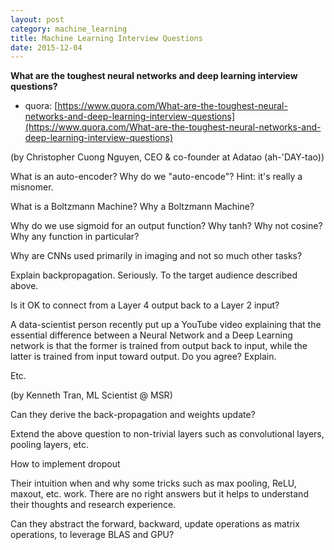 ```yaml
---
layout: post
category: machine_learning
title: Machine Learning Interview Questions
date: 2015-12-04
---
```


**What are the toughest neural networks and deep learning interview questions?**

- quora: [https://www.quora.com/What-are-the-toughest-neural-networks-and-deep-learning-interview-questions](https://www.quora.com/What-are-the-toughest-neural-networks-and-deep-learning-interview-questions)

(by Christopher Cuong Nguyen, CEO & co-founder at Adatao (ah-'DAY-tao))

What is an auto-encoder? Why do we "auto-encode"? Hint: it's really a misnomer.

What is a Boltzmann Machine? Why a Boltzmann Machine?

Why do we use sigmoid for an output function? Why tanh? Why not cosine? Why any function in particular?

Why are CNNs used primarily in imaging and not so much other tasks?

Explain backpropagation. Seriously. To the target audience described above.

Is it OK to connect from a Layer 4 output back to a Layer 2 input?

A data-scientist person recently put up a YouTube video explaining that the essential difference between 
a Neural Network and a Deep Learning network is that the former is trained from output back to input, 
while the latter is trained from input toward output. Do you agree? Explain.

Etc.

(by Kenneth Tran, ML Scientist @ MSR)

Can they derive the back-propagation and weights update?

Extend the above question to non-trivial layers such as convolutional layers, pooling layers, etc.

How to implement dropout

Their intuition when and why some tricks such as max pooling, ReLU, maxout, etc. work. 
There are no right answers but it helps to understand their thoughts and research experience.

Can they abstract the forward, backward, update operations as matrix operations, to leverage BLAS and GPU?